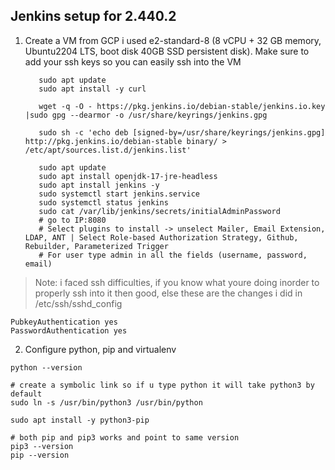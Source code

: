 
## Jenkins setup for 2.440.2

 1. Create a VM from GCP i used e2-standard-8 (8 vCPU + 32 GB memory, Ubuntu2204 LTS, boot disk 40GB SSD persistent disk). Make sure to add your ssh keys so you can easily ssh into the VM
 

           sudo apt update
           sudo apt install -y curl
           
           wget -q -O - https://pkg.jenkins.io/debian-stable/jenkins.io.key |sudo gpg --dearmor -o /usr/share/keyrings/jenkins.gpg
           
           sudo sh -c 'echo deb [signed-by=/usr/share/keyrings/jenkins.gpg] http://pkg.jenkins.io/debian-stable binary/ > /etc/apt/sources.list.d/jenkins.list'
           
           sudo apt update
           sudo apt install openjdk-17-jre-headless
           sudo apt install jenkins -y
           sudo systemctl start jenkins.service
           sudo systemctl status jenkins
           sudo cat /var/lib/jenkins/secrets/initialAdminPassword
           # go to IP:8080
           # Select plugins to install -> unselect Mailer, Email Extension, LDAP, ANT | Select Role-based Authorization Strategy, Github, Rebuilder, Parameterized Trigger
           # For user type admin in all the fields (username, password, email)

> Note: i faced ssh difficulties, if you know what youre doing inorder to properly ssh into it then good, else  these are the changes i did in /etc/ssh/sshd_config

    PubkeyAuthentication yes
    PasswordAuthentication yes


 2. Configure python, pip and virtualenv
```
python --version 

# create a symbolic link so if u type python it will take python3 by default 
sudo ln -s /usr/bin/python3 /usr/bin/python

sudo apt install -y python3-pip

# both pip and pip3 works and point to same version
pip3 --version
pip --version
```

<!--stackedit_data:
eyJoaXN0b3J5IjpbNDE2NzY4NTEzLC00MzczNTU0OTIsLTIxMz
I2ODk1NjcsMjAyNDYzNDg4MCwtMjczNDU2ODU3LC02MDAzNzE4
NTcsLTMwNjg3ODk0Myw4MzUxNzQyOTcsMjY4NTE4MTg2LDYwMj
Y0Njg5NywtMTg1MjA5OTA5NCwtNDcyNjM1MDMsMjUxMzc4ODk3
XX0=
-->